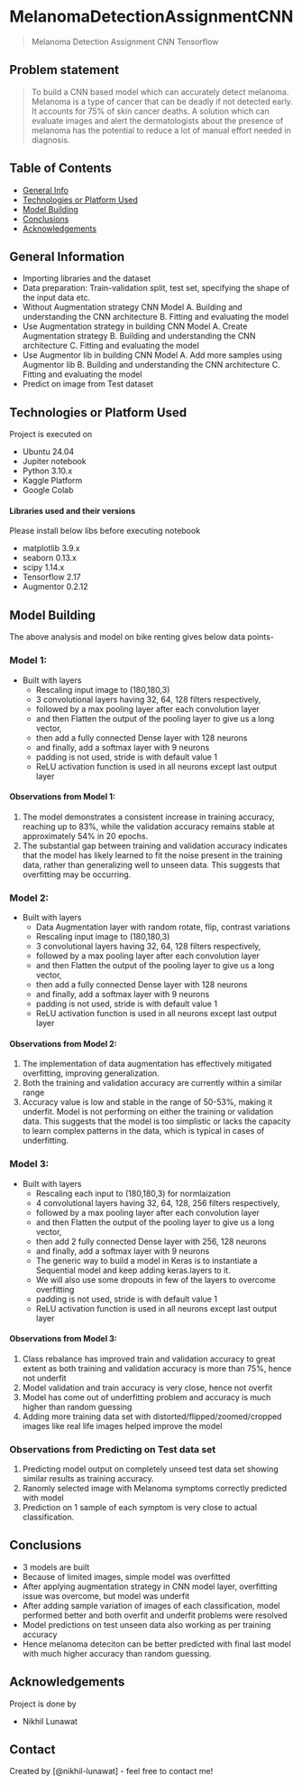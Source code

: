 # MelanomaDetectionAssignmentCNN
> Melanoma Detection Assignment CNN Tensorflow

## Problem statement
> To build a CNN based model which can accurately detect melanoma. Melanoma is a type of cancer that can be deadly if not detected early. It accounts for 75% of skin cancer deaths. A solution which can evaluate images and alert the dermatologists about the presence of melanoma has the potential to reduce a lot of manual effort needed in diagnosis.

## Table of Contents
* [General Info](#general-information)
* [Technologies or Platform Used](#technologies-or-platform-used)
* [Model Building](#model-building)
* [Conclusions](#conclusions)
* [Acknowledgements](#acknowledgements)

## General Information

- Importing libraries and the dataset
- Data preparation: Train-validation split, test set, specifying the shape of the input data etc.
- Without Augmentation strategy CNN Model
  A. Building and understanding the CNN architecture
  B. Fitting and evaluating the model
- Use Augmentation strategy in building CNN Model
  A. Create Augmentation strategy
  B. Building and understanding the CNN architecture
  C. Fitting and evaluating the model
- Use Augmentor lib in building CNN Model
  A. Add more samples using Augmentor lib
  B. Building and understanding the CNN architecture
  C. Fitting and evaluating the model
- Predict on image from Test dataset

## Technologies or Platform Used
Project is executed on

- Ubuntu 24.04
- Jupiter notebook
- Python 3.10.x
- Kaggle Platform
- Google Colab

#### Libraries used and their versions
Please install below libs before executing notebook

- matplotlib 3.9.x
- seaborn 0.13.x
- scipy 1.14.x
- Tensorflow 2.17
- Augmentor 0.2.12


## Model Building
The above analysis and model on bike renting gives below data points-

### Model 1:
- Built with layers
    - Rescaling input image to (180,180,3)
    - 3 convolutional layers having 32, 64, 128 filters respectively,
    - followed by a max pooling layer after each convolution layer
    - and then Flatten the output of the pooling layer to give us a long vector,
    - then add a fully connected Dense layer with 128 neurons
    - and finally, add a softmax layer with 9 neurons
    - padding is not used, stride is with default value 1
    - ReLU activation function is used in all neurons except last output layer

#### Observations from Model 1:
1. The model demonstrates a consistent increase in training accuracy, reaching up to 83%, while the validation accuracy remains stable at approximately 54% in 20 epochs.
2. The substantial gap between training and validation accuracy indicates that the model has likely learned to fit the noise present in the training data, rather than generalizing well to unseen data. This suggests that overfitting may be occurring.

### Model 2:
- Built with layers
    - Data Augmentation layer with random rotate, flip, contrast variations
    - Rescaling input image to (180,180,3)
    - 3 convolutional layers having 32, 64, 128 filters respectively,
    - followed by a max pooling layer after each convolution layer
    - and then Flatten the output of the pooling layer to give us a long vector,
    - then add a fully connected Dense layer with 128 neurons
    - and finally, add a softmax layer with 9 neurons
    - padding is not used, stride is with default value 1
    - ReLU activation function is used in all neurons except last output layer

#### Observations from Model 2:
1. The implementation of data augmentation has effectively mitigated overfitting, improving generalization.
2. Both the training and validation accuracy are currently within a similar range
3. Accuracy value is low and stable in the range of 50-53%, making it underfit. Model is not performing on either the training or validation data. This suggests that the model is too simplistic or lacks the capacity to learn complex patterns in the data, which is typical in cases of underfitting.

### Model 3:
- Built with layers
    - Rescaling each input to (180,180,3) for normlaization
    - 4 convolutional layers having 32, 64, 128, 256 filters respectively,
    - followed by a max pooling layer after each convolution layer
    - and then Flatten the output of the pooling layer to give us a long vector,
    - then add 2 fully connected Dense layer with 256, 128 neurons
    - and finally, add a softmax layer with 9 neurons
    - The generic way to build a model in Keras is to instantiate a Sequential model and keep adding keras.layers to it.
    - We will also use some dropouts in few of the layers to overcome overfitting
    - padding is not used, stride is with default value 1
    - ReLU activation function is used in all neurons except last output layer

#### Observations from Model 3:
1. Class rebalance has improved train and validation accuracy to great extent as both training and validation accuracy is more than 75%, hence not underfit
2. Model validation and train accuracy is very close, hence not overfit
3. Model has come out of underfitting problem and accuracy is much higher than random guessing
4. Adding more training data set with distorted/flipped/zoomed/cropped images like real life images helped improve the model

### Observations from Predicting on Test data set
1. Predicting model output on completely unseed test data set showing similar results as training accuracy.
2. Ranomly selected image with Melanoma symptoms correctly predicted with model
3. Prediction on 1 sample of each symptom is very close to actual classification.

## Conclusions
- 3 models are built
- Because of limited images, simple model was overfitted
- After applying augmentation strategy in CNN model layer, overfitting issue was overcome, but model was underfit
- After adding sample variation of images of each classification, model performed better and both overfit and underfit problems were resolved
- Model predictions on test unseen data also working as per training accuracy
- Hence melanoma deteciton can be better predicted with final last model with much higher accuracy than random guessing.

## Acknowledgements
Project is done by

- Nikhil Lunawat

## Contact
Created by [@nikhil-lunawat] - feel free to contact me!
